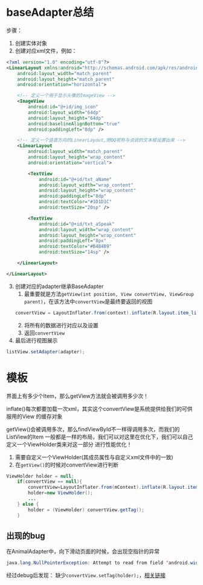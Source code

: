 # baseAdapter总结
步骤：
1. 创建实体对象
2. 创建对应xml文件，例如：
```xml
<?xml version="1.0" encoding="utf-8"?>
<LinearLayout xmlns:android="http://schemas.android.com/apk/res/android"
    android:layout_width="match_parent"
    android:layout_height="match_parent"
    android:orientation="horizontal">

    <!-- 定义一个用于显示头像的ImageView -->
    <ImageView
        android:id="@+id/img_icon"
        android:layout_width="64dp"
        android:layout_height="64dp"
        android:baselineAlignBottom="true"
        android:paddingLeft="8dp" />

    <!-- 定义一个竖直方向的LinearLayout,把QQ呢称与说说的文本框设置出来 -->
    <LinearLayout
        android:layout_width="match_parent"
        android:layout_height="wrap_content"
        android:orientation="vertical">

        <TextView
            android:id="@+id/txt_aName"
            android:layout_width="wrap_content"
            android:layout_height="wrap_content"
            android:paddingLeft="8dp"
            android:textColor="#1D1D1C"
            android:textSize="20sp" />

        <TextView
            android:id="@+id/txt_aSpeak"
            android:layout_width="wrap_content"
            android:layout_height="wrap_content"
            android:paddingLeft="8px"
            android:textColor="#B4B4B9"
            android:textSize="14sp" />

    </LinearLayout>

</LinearLayout>
```
3. 创建对应的adapter继承BaseAdapter
   1. 最重要就是方法`getView(int position, View convertView, ViewGroup parent)`，在该方法中`convertView`是最终要返回的视图
   ```java
   convertView = LayoutInflater.from(context).inflate(R.layout.item_list_animal,parent,false);
   ```
   2. 将所有的数据进行对应以及设置
   3. 返回`convertView`
4. 最后进行视图展示
```java
listView.setAdapter(adapter);
```

# 模板
界面上有多少个Item，那么getView方法就会被调用多少次！

inflate()每次都要加载一次xml，其实这个convertView是系统提供给我们的可供服用的View 的缓存对象

getView()会被调用多次，那么findViewById不一样得调用多次，而我们的ListView的Item 一般都是一样的布局，我们可以对这里在优化下，我们可以自己定义一个ViewHolder类来对这一部分 进行性能优化！

1. 需要自定义一个ViewHolder(其成员属性与自定义xml文件中的一致)
2. 在`getView()`的时候对convertView进行判断
```java
ViewHolder holder = null;
    if(convertView == null){
        convertView=LayoutInflater.from(mContext).inflate(R.layout.item_list_animal,parent,false);
        holder=new ViewHolder();
        ...
    } else {
        holder = (ViewHolder) convertView.getTag();
    }
```

## 出现的bug
在AnimalAdapter中，向下滑动页面的时候，会出现空指针的异常
```java
java.lang.NullPointerException: Attempt to read from field 'android.widget.ImageView com.lixiang.baseadapter_demo.adapter.AnimalAdapter$ViewHolder.img_icon' on a null object reference
```

经过debug后发现：
缺少`convertView.setTag(holder);`，[相关链接](https://blog.csdn.net/weixin_30387339/article/details/95266350)